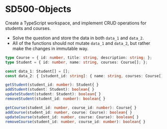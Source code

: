 # SD500-Objects
Create a TypeScript workspace, and implement CRUD operations for students and courses. 
* Solve the question and store the data in both `data_1` and `data_2`.
* All of the functions should not mutate `data_1` and `data_2`, but rather make the changes in immutable way.

```typescript
type Course = { id: number, title: string, description: string; };
type Student = { id: number, name: string, courses: Course[]; };

const data_1: Student[] = [];
const data_2: { [student_id: string]: { name: string, courses: Course[]; }; } = {};

getStudent(student_id: number): Student{ }
addStudent(student: Student): boolean{ }
updateStudent(student: Student): boolean{ }
removeStudent(student_id: number): boolean{ }

getCourse(student_id: number, course_id: number): Course{ }
addCourse(student_id: number, course: Course): boolean{ }
updateCourse(student_id: number, course: Course): boolean{ }
removeCourse(student_id: number, course_id: number): boolean{ }
```
